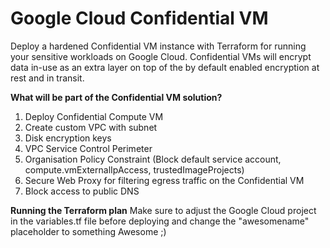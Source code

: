 # Google Cloud Confidential VM
Deploy a hardened Confidential VM instance with Terraform for running your sensitive workloads on Google Cloud. 
Confidential VMs will encrypt data in-use as an extra layer on top of the by default enabled encryption at rest and in transit. 

**What will be part of the Confidential VM solution?**
1. Deploy Confidential Compute VM
2. Create custom VPC with subnet
3. Disk encryption keys
4. VPC Service Control Perimeter 
5. Organisation Policy Constraint (Block default service account, compute.vmExternalIpAccess, trustedImageProjects)
6. Secure Web Proxy for filtering egress traffic on the Confidential VM
7. Block access to public DNS

**Running the Terraform plan**
Make sure to adjust the Google Cloud project in the variables.tf file before deploying and change the "awesomename" placeholder to something Awesome ;) 
